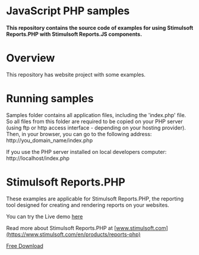 # JavaScript PHP samples

#### This repository contains the source code of examples for using Stimulsoft Reports.PHP with Stimulsoft Reports.JS components.

# Overview
This repository has website project with some examples.

# Running samples
Samples folder contains all application files, including the 'index.php' file. So all files from this folder are required to be copied on your PHP server (using ftp or http access interface - depending on your hosting provider). Then, in your browser, you can go to the following address: 
http://you_domain_name/index.php

If you use the PHP server installed on local developers computer: 
http://localhost/index.php

# Stimulsoft Reports.PHP
These examples are applicable for Stimulsoft Reports.PHP, the reporting tool designed for creating and rendering reports on your websites.

You can try the Live demo [here](http://js.stimulsoft.com/)

Read more about Stimulsoft Reports.PHP at [www.stimulsoft.com](https://www.stimulsoft.com/en/products/reports-php)

[Free Download](https://www.stimulsoft.com/en/downloads/reports-js)